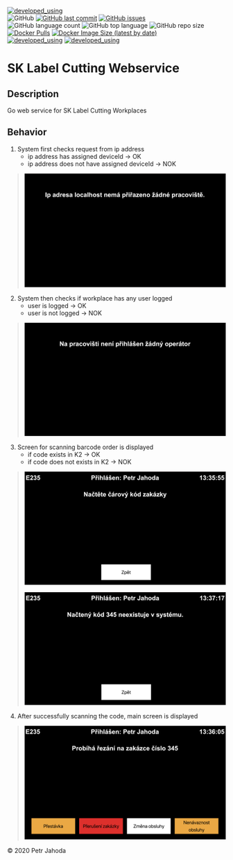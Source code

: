 [![developed_using](https://img.shields.io/badge/developed%20using-Jetbrains%20Goland-lightgrey)](https://www.jetbrains.com/go/)
<br/>
![GitHub](https://img.shields.io/github/license/petrjahoda/sklabel_cutting_webservice)
[![GitHub last commit](https://img.shields.io/github/last-commit/petrjahoda/sklabel_cutting_webservice)](https://github.com/petrjahoda/sklabel_cutting_webservice/commits/master)
[![GitHub issues](https://img.shields.io/github/issues/petrjahoda/sklabel_cutting_webservice)](https://github.com/petrjahoda/sklabel_cutting_webservice/issues)
<br/>
![GitHub language count](https://img.shields.io/github/languages/count/petrjahoda/sklabel_cutting_webservice)
![GitHub top language](https://img.shields.io/github/languages/top/petrjahoda/sklabel_cutting_webservice)
![GitHub repo size](https://img.shields.io/github/repo-size/petrjahoda/sklabel_cutting_webservice)
<br/>
[![Docker Pulls](https://img.shields.io/docker/pulls/petrjahoda/sklabel_cutting_webservice)](https://hub.docker.com/r/petrjahoda/sklabel_cutting_webservice)
[![Docker Image Size (latest by date)](https://img.shields.io/docker/image-size/petrjahoda/sklabel_cutting_webservice?sort=date)](https://hub.docker.com/r/petrjahoda/sklabel_cutting_webservice/tags)
<br/>
[![developed_using](https://img.shields.io/badge/database-MySQL-red)](https://www.mysql.com) [![developed_using](https://img.shields.io/badge/runtime-Docker-red)](https://www.docker.com)

# SK Label Cutting Webservice

## Description
Go web service for SK Label Cutting Workplaces

## Behavior
1. System first checks request from ip address
    - ip address has assigned deviceId -> OK
    - ip address does not have assigned deviceId -> NOK   
>![ipaddress_error](screens/no-ip.png)
2. System then checks if workplace has any user logged
    - user is logged -> OK
    - user is not logged -> NOK
>![user_error](screens/no-user.png)
3. Screen for scanning barcode order is displayed
    - if code exists in K2 -> OK
    - if code does not exists in K2 -> NOK
>![order](screens/read-code.png)
>
>![no-code](screens/no-code.png) 
4. After successfully scanning the code, main screen is displayed
>![main](screens/main.png) 
     
© 2020 Petr Jahoda